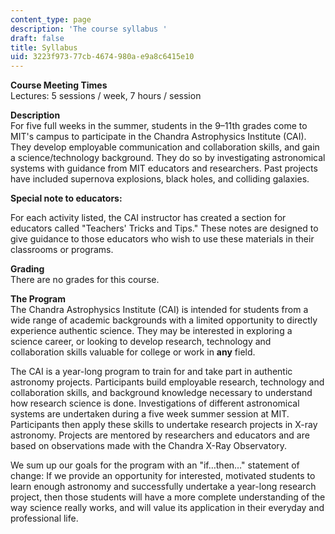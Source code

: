 ```yaml
---
content_type: page
description: 'The course syllabus '
draft: false
title: Syllabus
uid: 3223f973-77cb-4674-980a-e9a8c6415e10
---
```

**Course Meeting Times**    
Lectures: 5 sessions / week, 7 hours / session

**Description**    
For five full weeks in the summer, students in the 9–11th grades come to MIT's campus to participate in the Chandra Astrophysics Institute (CAI). They develop employable communication and collaboration skills, and gain a science/technology background. They do so by investigating astronomical systems with guidance from MIT educators and researchers. Past projects have included supernova explosions, black holes, and colliding galaxies.

**Special note to educators:**

For each activity listed, the CAI instructor has created a section for educators called "Teachers' Tricks and Tips." These notes are designed to give guidance to those educators who wish to use these materials in their classrooms or programs.

**Grading**    
There are no grades for this course.

**The Program**    
The Chandra Astrophysics Institute (CAI) is intended for students from a wide range of academic backgrounds with a limited opportunity to directly experience authentic science. They may be interested in exploring a science career, or looking to develop research, technology and collaboration skills valuable for college or work in **any** field.

The CAI is a year-long program to train for and take part in authentic astronomy projects. Participants build employable research, technology and collaboration skills, and background knowledge necessary to understand how research science is done. Investigations of different astronomical systems are undertaken during a five week summer session at MIT. Participants then apply these skills to undertake research projects in X-ray astronomy. Projects are mentored by researchers and educators and are based on observations made with the Chandra X-Ray Observatory.

We sum up our goals for the program with an "if…then…" statement of change: If we provide an opportunity for interested, motivated students to learn enough astronomy and successfully undertake a year-long research project, then those students will have a more complete understanding of the way science really works, and will value its application in their everyday and professional life.